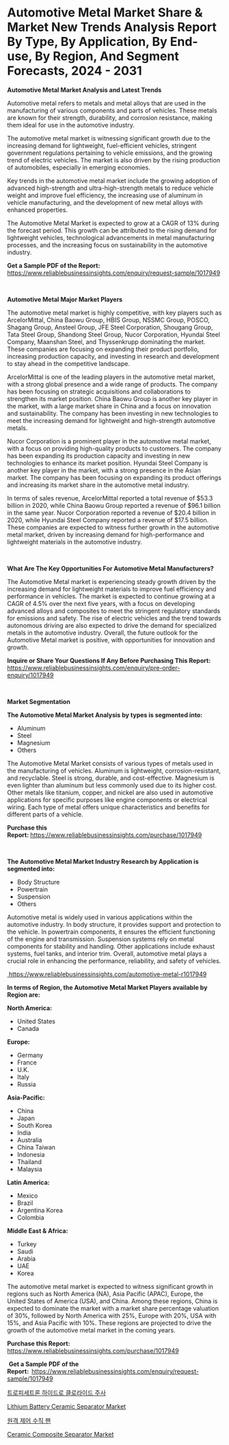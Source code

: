 <p><h1>Automotive Metal Market Share & Market New Trends Analysis Report By Type, By Application, By End-use, By Region, And Segment Forecasts, 2024 - 2031</h1></p><p><strong>Automotive Metal Market Analysis and Latest Trends</strong></p>
<p><p>Automotive metal refers to metals and metal alloys that are used in the manufacturing of various components and parts of vehicles. These metals are known for their strength, durability, and corrosion resistance, making them ideal for use in the automotive industry.</p><p>The automotive metal market is witnessing significant growth due to the increasing demand for lightweight, fuel-efficient vehicles, stringent government regulations pertaining to vehicle emissions, and the growing trend of electric vehicles. The market is also driven by the rising production of automobiles, especially in emerging economies.</p><p>Key trends in the automotive metal market include the growing adoption of advanced high-strength and ultra-high-strength metals to reduce vehicle weight and improve fuel efficiency, the increasing use of aluminum in vehicle manufacturing, and the development of new metal alloys with enhanced properties.</p><p>The Automotive Metal Market is expected to grow at a CAGR of 13% during the forecast period. This growth can be attributed to the rising demand for lightweight vehicles, technological advancements in metal manufacturing processes, and the increasing focus on sustainability in the automotive industry.</p></p>
<p><strong>Get a Sample PDF of the Report:&nbsp;</strong> <a href="https://www.reliablebusinessinsights.com/enquiry/request-sample/1017949">https://www.reliablebusinessinsights.com/enquiry/request-sample/1017949</a></p>
<p>&nbsp;</p>
<p><strong>Automotive Metal Major Market Players</strong></p>
<p><p>The automotive metal market is highly competitive, with key players such as ArcelorMittal, China Baowu Group, HBIS Group, NSSMC Group, POSCO, Shagang Group, Ansteel Group, JFE Steel Corporation, Shougang Group, Tata Steel Group, Shandong Steel Group, Nucor Corporation, Hyundai Steel Company, Maanshan Steel, and Thyssenkrupp dominating the market. These companies are focusing on expanding their product portfolio, increasing production capacity, and investing in research and development to stay ahead in the competitive landscape.</p><p>ArcelorMittal is one of the leading players in the automotive metal market, with a strong global presence and a wide range of products. The company has been focusing on strategic acquisitions and collaborations to strengthen its market position. China Baowu Group is another key player in the market, with a large market share in China and a focus on innovation and sustainability. The company has been investing in new technologies to meet the increasing demand for lightweight and high-strength automotive metals.</p><p>Nucor Corporation is a prominent player in the automotive metal market, with a focus on providing high-quality products to customers. The company has been expanding its production capacity and investing in new technologies to enhance its market position. Hyundai Steel Company is another key player in the market, with a strong presence in the Asian market. The company has been focusing on expanding its product offerings and increasing its market share in the automotive metal industry.</p><p>In terms of sales revenue, ArcelorMittal reported a total revenue of $53.3 billion in 2020, while China Baowu Group reported a revenue of $96.1 billion in the same year. Nucor Corporation reported a revenue of $20.4 billion in 2020, while Hyundai Steel Company reported a revenue of $17.5 billion. These companies are expected to witness further growth in the automotive metal market, driven by increasing demand for high-performance and lightweight materials in the automotive industry.</p></p>
<p>&nbsp;</p>
<p><strong>What Are The Key Opportunities For Automotive Metal Manufacturers?</strong></p>
<p><p>The Automotive Metal market is experiencing steady growth driven by the increasing demand for lightweight materials to improve fuel efficiency and performance in vehicles. The market is expected to continue growing at a CAGR of 4.5% over the next five years, with a focus on developing advanced alloys and composites to meet the stringent regulatory standards for emissions and safety. The rise of electric vehicles and the trend towards autonomous driving are also expected to drive the demand for specialized metals in the automotive industry. Overall, the future outlook for the Automotive Metal market is positive, with opportunities for innovation and growth.</p></p>
<p><strong>Inquire or Share Your Questions If Any Before Purchasing This Report:</strong> <a href="https://www.reliablebusinessinsights.com/enquiry/pre-order-enquiry/1017949">https://www.reliablebusinessinsights.com/enquiry/pre-order-enquiry/1017949</a></p>
<p>&nbsp;</p>
<p><strong>Market Segmentation</strong></p>
<p><strong>The Automotive Metal Market Analysis by types is segmented into:</strong></p>
<p><ul><li>Aluminum</li><li>Steel</li><li>Magnesium</li><li>Others</li></ul></p>
<p><p>The Automotive Metal Market consists of various types of metals used in the manufacturing of vehicles. Aluminum is lightweight, corrosion-resistant, and recyclable. Steel is strong, durable, and cost-effective. Magnesium is even lighter than aluminum but less commonly used due to its higher cost. Other metals like titanium, copper, and nickel are also used in automotive applications for specific purposes like engine components or electrical wiring. Each type of metal offers unique characteristics and benefits for different parts of a vehicle.</p></p>
<p><strong>Purchase this Report:&nbsp;</strong><a href="https://www.reliablebusinessinsights.com/purchase/1017949">https://www.reliablebusinessinsights.com/purchase/1017949</a></p>
<p>&nbsp;</p>
<p><strong>The Automotive Metal Market Industry Research by Application is segmented into:</strong></p>
<p><ul><li>Body Structure</li><li>Powertrain</li><li>Suspension</li><li>Others</li></ul></p>
<p><p>Automotive metal is widely used in various applications within the automotive industry. In body structure, it provides support and protection to the vehicle. In powertrain components, it ensures the efficient functioning of the engine and transmission. Suspension systems rely on metal components for stability and handling. Other applications include exhaust systems, fuel tanks, and interior trim. Overall, automotive metal plays a crucial role in enhancing the performance, reliability, and safety of vehicles.</p></p>
<p><a href="https://www.reliablebusinessinsights.com/automotive-metal-r1017949">&nbsp;https://www.reliablebusinessinsights.com/automotive-metal-r1017949</a></p>
<p><strong>In terms of Region, the Automotive Metal Market Players available by Region are:</strong></p>
<p>
    <p> <strong> North America: </strong>
        <ul>
            <li>United States</li>
            <li>Canada</li>
        </ul>
        </p> 
    <p> <strong> Europe: </strong>
        <ul>
            <li>Germany</li>
            <li>France</li>
            <li>U.K.</li>
            <li>Italy</li>
            <li>Russia</li>
        </ul>
        </p> 
    <p> <strong> Asia-Pacific: </strong>
        <ul>
            <li>China</li>
            <li>Japan</li>
            <li>South Korea</li>
            <li>India</li>
            <li>Australia</li>
            <li>China Taiwan</li>
            <li>Indonesia</li>
            <li>Thailand</li>
            <li>Malaysia</li>
        </ul>
        </p> 
    <p> <strong> Latin America: </strong>
        <ul>
            <li>Mexico</li>
            <li>Brazil</li>
            <li>Argentina Korea</li>
            <li>Colombia</li>
        </ul>
        </p> 
    <p> <strong> Middle East & Africa: </strong>
        <ul>
            <li>Turkey</li>
            <li>Saudi</li>
            <li>Arabia</li>
            <li>UAE</li>
            <li>Korea</li>
        </ul>
    </p>
    </p>
<p><p>The automotive metal market is expected to witness significant growth in regions such as North America (NA), Asia Pacific (APAC), Europe, the United States of America (USA), and China. Among these regions, China is expected to dominate the market with a market share percentage valuation of 30%, followed by North America with 25%, Europe with 20%, USA with 15%, and Asia Pacific with 10%. These regions are projected to drive the growth of the automotive metal market in the coming years.</p></p>
<p><strong>Purchase this Report: </strong><a href="https://www.reliablebusinessinsights.com/purchase/1017949">https://www.reliablebusinessinsights.com/purchase/1017949</a></p>
<p>&nbsp;<strong>Get a Sample PDF of the Report:&nbsp;&nbsp;</strong><a href="https://www.reliablebusinessinsights.com/enquiry/request-sample/1017949">https://www.reliablebusinessinsights.com/enquiry/request-sample/1017949</a></p>
<p><strong></strong></p>
<p><p><a href="https://github.com/emakpiahsopiah/Market-Research-Report-List-1/blob/main/3375503113902.md">트로피세트론 하이드로 클로라이드 주사</a></p><p><a href="https://github.com/AdrianaPaucek2023/Market-Research-Report-List-1/blob/main/lithium-battery-ceramic-separator-market.md">Lithium Battery Ceramic Separator Market</a></p><p><a href="https://github.com/nuekbpymrrz5/Market-Research-Report-List-2/blob/main/7804800113903.md">원격 제어 수직 팬</a></p><p><a href="https://github.com/cheribeninsig/Market-Research-Report-List-1/blob/main/ceramic-composite-separator-market.md">Ceramic Composite Separator Market</a></p></p>